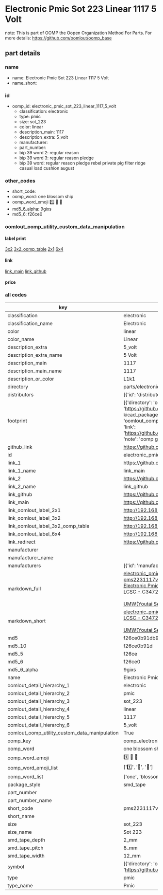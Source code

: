 # Electronic Pmic Sot 223 Linear 1117 5 Volt  

note: This is part of OOMP the Oopen Organization Method For Parts. For more details: https://github.com/oomlout/oomp_base

##  part details
  







### name
* name: Electronic Pmic Sot 223 Linear 1117 5 Volt
* name_short: 
### id
* oomp_id: electronic_pmic_sot_223_linear_1117_5_volt
  * classification: electronic
  * type: pmic
  * size: sot_223
  * color: linear
  * description_main: 1117
  * description_extra: 5_volt
  * manufacturer: 
  * part_number: 
  * bip 39 word 2: regular reason
  * bip 39 word 3: regular reason pledge
  * bip 39 word: regular reason pledge rebel private pig filter ridge casual load cushion august

### other_codes
* short_code: 
* oomp_word: one blossom ship
* oomp_word_emoji :one: :blossom: :ship:
* md5_6_alpha: 9gixs
* md5_6: f26ce0






### oomlout_oomp_utility_custom_data_manipulation
#### label print
[3x2](http://192.168.1.245:1112/?label=oomp%209gixs)
[3x2_oomp_table](http://192.168.1.108:1112/?label=oomp%209gixs)
[2x1](http://192.168.1.242:1112/?label=oomp%209gixs)
[6x4](http://192.168.1.55:1112/?label=oomp%209gixs)    

#### link

[link_main](https://github.com/oomlout/oomlout_oomp_version_1_messy/tree/main/parts/electronic_pmic_sot_223_linear_1117_5_volt) [link_github](https://github.com/oomlout/oomlout_oomp_version_1_messy/tree/main/parts/electronic_pmic_sot_223_linear_1117_5_volt)                             

#### price







### all codes 
| key | value |  
| --- | --- |  
| classification | electronic |  
| classification_name | Electronic |  
| color | linear |  
| color_name | Linear |  
| description_extra | 5_volt |  
| description_extra_name | 5 Volt |  
| description_main | 1117 |  
| description_main_name | 1117 |  
| description_or_color | L1k1 |  
| directory | parts/electronic_pmic_sot_223_linear_1117_5_volt |  
| distributors | [{'id': 'distributor_lcsc', 'link': 'https://lcsc.com/product-detail/C347223.html', 'name': 'LCSC', 'part_number': 'C347223'}] |  
| footprint | [{'directory': 'oomlout_oomp_footprint_bot/footprints/kicad_package_to_sot_smd_sot_223_3_tabpin2//working/working.kicad_mod', 'index': 0, 'link': 'https://github.com/oomlout/oomlout_oomp_footprint_bot/tree/main/foootprntss/kicad_package_to_sot_smd_sot_223_3_tabpin2', 'note': 'source footprint kicad_package_to_sot_smd_sot_223_3_tabpin2', 'oomp_key': 'oomp_kicad_package_to_sot_smd_sot_223_3_tabpin2'}, {'directory': 'oomlout_oomp_footprint_bot/footprints/oomlout_oomlout_oomp_part_footprints_pms2231117v5_electronic_pmic_sot_223_linear_1117_5_volt//working/working.kicad_mod', 'index': 1, 'link': 'https://github.com/oomlout/oomlout_oomp_footprint_bot/tree/main/foootprntss/oomlout_oomlout_oomp_part_footprints_pms2231117v5_electronic_pmic_sot_223_linear_1117_5_volt', 'note': 'oomp generated footprint', 'oomp_key': 'oomp_oomlout_oomlout_oomp_part_footprints_pms2231117v5_electronic_pmic_sot_223_linear_1117_5_volt'}] |  
| github_link | https://github.com/oomlout/oomlout_oomp_part_src/tree/main/parts/electronic_pmic_sot_223_linear_1117_5_volt |  
| id | electronic_pmic_sot_223_linear_1117_5_volt |  
| link_1 | https://github.com/oomlout/oomlout_oomp_version_1_messy/tree/main/parts/electronic_pmic_sot_223_linear_1117_5_volt |  
| link_1_name | link_main |  
| link_2 | https://github.com/oomlout/oomlout_oomp_version_1_messy/tree/main/parts/electronic_pmic_sot_223_linear_1117_5_volt |  
| link_2_name | link_github |  
| link_github | https://github.com/oomlout/oomlout_oomp_version_1_messy/tree/main/parts/electronic_pmic_sot_223_linear_1117_5_volt |  
| link_main | https://github.com/oomlout/oomlout_oomp_version_1_messy/tree/main/parts/electronic_pmic_sot_223_linear_1117_5_volt |  
| link_oomlout_label_2x1 | http://192.168.1.242:1112/?label=oomp%209gixs |  
| link_oomlout_label_3x2 | http://192.168.1.245:1112/?label=oomp%209gixs |  
| link_oomlout_label_3x2_oomp_table | http://192.168.1.108:1112/?label=oomp%209gixs |  
| link_oomlout_label_6x4 | http://192.168.1.55:1112/?label=oomp%209gixs |  
| link_redirect | https://github.com/oomlout/oomlout_oomp_version_1_messy/tree/main/parts/electronic_pmic_sot_223_linear_1117_5_volt |  
| manufacturer |  |  
| manufacturer_name |  |  
| manufacturers | [{'id': 'manufacturer_umw_youtai_semiconductor_co_ltd', 'link': '', 'name': 'UMW(Youtai Semiconductor Co., Ltd.)', 'part_number': 'AMS1117-5.0'}] |  
| markdown_full | [electronic_pmic_sot_223_linear_1117_5_volt](none)<br>[pms2231117v5](none)<br>[Electronic Pmic Sot 223 Linear 1117 5 Volt](none)<br>[LCSC - C347223<br>](https://lcsc.com/product-detail/C347223.html)<br>[UMW(Youtai Semiconductor Co., Ltd.) - AMS1117-5.0]() [(L)  ](https://www.lcsc.com/search?q=AMS1117-5.0)[(D)  ](https://www.digikey.com/en/products?keywords=AMS1117-5.0)[(M)  ](https://www.mouser.com/Search/Refine?Keyword=AMS1117-5.0)[(N)  ](https://www.newark.com/search?st=AMS1117-5.0)[(SZ)  ](https://so.szlcsc.com/global.html?k=AMS1117-5.0)<br> |  
| markdown_short | [electronic_pmic_sot_223_linear_1117_5_volt](none)<br>[LCSC - C347223<br>](https://lcsc.com/product-detail/C347223.html)<br>[UMW(Youtai Semiconductor Co., Ltd.) - AMS1117-5.0]() |  
| md5 | f26ce0b91db98ace92559b334d2cc5a6 |  
| md5_10 | f26ce0b91d |  
| md5_5 | f26ce |  
| md5_6 | f26ce0 |  
| md5_6_alpha | 9gixs |  
| name | Electronic Pmic Sot 223 Linear 1117 5 Volt |  
| oomlout_detail_hierarchy_1 | electronic |  
| oomlout_detail_hierarchy_2 | pmic |  
| oomlout_detail_hierarchy_3 | sot_223 |  
| oomlout_detail_hierarchy_4 | linear |  
| oomlout_detail_hierarchy_5 | 1117 |  
| oomlout_detail_hierarchy_6 | 5_volt |  
| oomlout_oomp_utility_custom_data_manipulation | True |  
| oomp_key | oomp_electronic_pmic_sot_223_linear_1117_5_volt |  
| oomp_word | one blossom ship |  
| oomp_word_emoji | :one: :blossom: :ship: |  
| oomp_word_emoji_list | [':one:', ':blossom:', ':ship:'] |  
| oomp_word_list | ['one', 'blossom', 'ship'] |  
| package_style | smd_tape |  
| part_number |  |  
| part_number_name |  |  
| short_code | pms2231117v5 |  
| short_name |  |  
| size | sot_223 |  
| size_name | Sot 223 |  
| smd_tape_depth | 2_mm |  
| smd_tape_pitch | 8_mm |  
| smd_tape_width | 12_mm |  
| symbol | [{'directory': 'oomlout_oomp_symbol_bot/symbols/kicad_regulator_linear_ap1117_50//working/working.kicad_sym', 'index': 0, 'link': 'https://github.com/oomlout/oomlout_oomp_symbol_bot/tree/main/symbols/kicad_regulator_linear_ap1117_50', 'oomp_key': 'oomp_kicad_regulator_linear_ap1117_50'}] |  
| type | pmic |  
| type_name | Pmic |  
